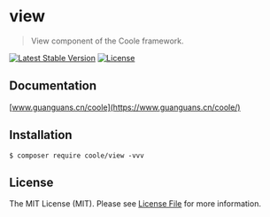 # view

> View component of the Coole framework.

[![Latest Stable Version](https://poser.pugx.org/coole/view/v)](//packagist.org/packages/coole/view)
[![License](https://poser.pugx.org/coole/view/license)](//packagist.org/packages/coole/view)

## Documentation

[www.guanguans.cn/coole](https://www.guanguans.cn/coole/)

## Installation

```shell script
$ composer require coole/view -vvv
```

## License

The MIT License (MIT). Please see [License File](LICENSE) for more information.